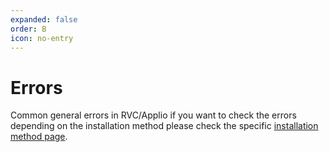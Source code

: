 ```yaml
---
expanded: false
order: B
icon: no-entry
---
```


# Errors 

Common general errors in RVC/Applio if you want to check the errors depending on the installation method please check the specific [installation method page](../../installation-method/installation-method.md).